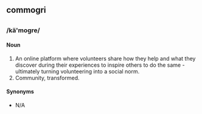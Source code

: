 ## com&#149;mo&#149;gri
### /k&#228;'mogre/

#### Noun
1. An online platform where volunteers share how they help and what they discover during their experiences to inspire others to do the same - ultimately turning volunteering into a social norm.
2. Community, transformed.

#### Synonyms
* N/A